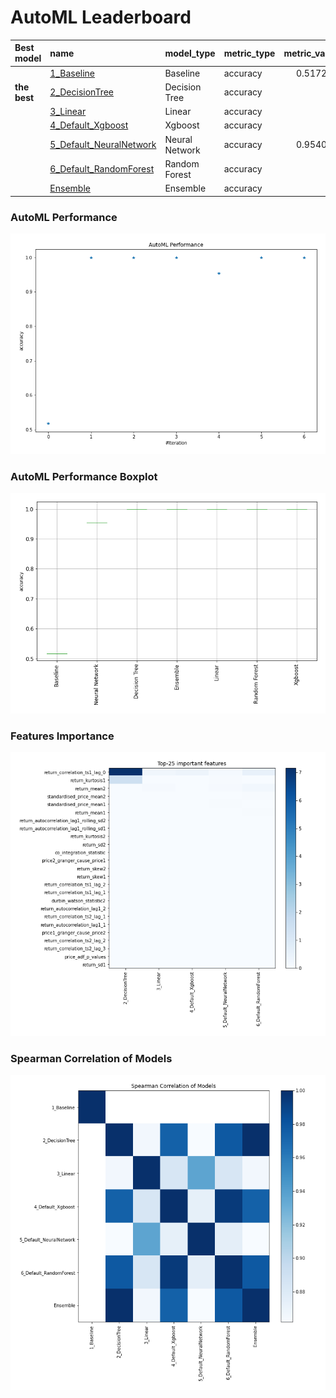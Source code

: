 # AutoML Leaderboard

| Best model   | name                                                         | model_type     | metric_type   |   metric_value |   train_time |
|:-------------|:-------------------------------------------------------------|:---------------|:--------------|---------------:|-------------:|
|              | [1_Baseline](1_Baseline/README.md)                           | Baseline       | accuracy      |       0.517241 |         2.9  |
| **the best** | [2_DecisionTree](2_DecisionTree/README.md)                   | Decision Tree  | accuracy      |       1        |       894.22 |
|              | [3_Linear](3_Linear/README.md)                               | Linear         | accuracy      |       1        |        26.95 |
|              | [4_Default_Xgboost](4_Default_Xgboost/README.md)             | Xgboost        | accuracy      |       1        |       902.56 |
|              | [5_Default_NeuralNetwork](5_Default_NeuralNetwork/README.md) | Neural Network | accuracy      |       0.954023 |        11.79 |
|              | [6_Default_RandomForest](6_Default_RandomForest/README.md)   | Random Forest  | accuracy      |       1        |      2112.49 |
|              | [Ensemble](Ensemble/README.md)                               | Ensemble       | accuracy      |       1        |         0.16 |

### AutoML Performance
![AutoML Performance](ldb_performance.png)

### AutoML Performance Boxplot
![AutoML Performance Boxplot](ldb_performance_boxplot.png)

### Features Importance
![features importance across models](features_heatmap.png)



### Spearman Correlation of Models
![models spearman correlation](correlation_heatmap.png)

